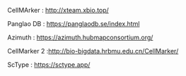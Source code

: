 CellMArker : http://xteam.xbio.top/   </br>

Panglao DB : https://panglaodb.se/index.html</br>

Azimuth : https://azimuth.hubmapconsortium.org/ </br>

CellMarker 2  :http://bio-bigdata.hrbmu.edu.cn/CellMarker/

ScType  : https://sctype.app/
